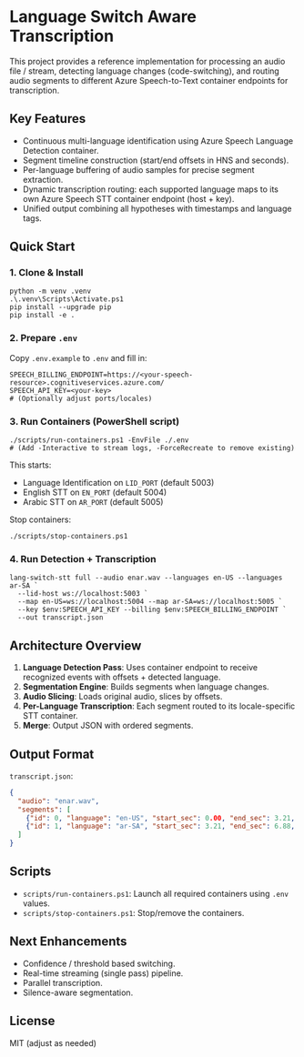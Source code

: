 # Language Switch Aware Transcription

This project provides a reference implementation for processing an audio file / stream, detecting language changes (code-switching), and routing audio segments to different Azure Speech-to-Text container endpoints for transcription.

## Key Features
- Continuous multi-language identification using Azure Speech Language Detection container.
- Segment timeline construction (start/end offsets in HNS and seconds).
- Per-language buffering of audio samples for precise segment extraction.
- Dynamic transcription routing: each supported language maps to its own Azure Speech STT container endpoint (host + key).
- Unified output combining all hypotheses with timestamps and language tags.

## Quick Start

### 1. Clone & Install
```pwsh
python -m venv .venv
.\.venv\Scripts\Activate.ps1
pip install --upgrade pip
pip install -e .
```

### 2. Prepare `.env`
Copy `.env.example` to `.env` and fill in:
```
SPEECH_BILLING_ENDPOINT=https://<your-speech-resource>.cognitiveservices.azure.com/
SPEECH_API_KEY=<your-key>
# (Optionally adjust ports/locales)
```

### 3. Run Containers (PowerShell script)
```pwsh
./scripts/run-containers.ps1 -EnvFile ./.env
# (Add -Interactive to stream logs, -ForceRecreate to remove existing)
```
This starts:
- Language Identification on `LID_PORT` (default 5003)
- English STT on `EN_PORT` (default 5004)
- Arabic STT on `AR_PORT` (default 5005)

Stop containers:
```pwsh
./scripts/stop-containers.ps1
```

### 4. Run Detection + Transcription
```pwsh
lang-switch-stt full --audio enar.wav --languages en-US --languages ar-SA `
  --lid-host ws://localhost:5003 `
  --map en-US=ws://localhost:5004 --map ar-SA=ws://localhost:5005 `
  --key $env:SPEECH_API_KEY --billing $env:SPEECH_BILLING_ENDPOINT `
  --out transcript.json
```

## Architecture Overview
1. **Language Detection Pass**: Uses container endpoint to receive recognized events with offsets + detected language.
2. **Segmentation Engine**: Builds segments when language changes.
3. **Audio Slicing**: Loads original audio, slices by offsets.
4. **Per-Language Transcription**: Each segment routed to its locale-specific STT container.
5. **Merge**: Output JSON with ordered segments.

## Output Format
`transcript.json`:
```json
{
  "audio": "enar.wav",
  "segments": [
    {"id": 0, "language": "en-US", "start_sec": 0.00, "end_sec": 3.21, "text": "Hello ..."},
    {"id": 1, "language": "ar-SA", "start_sec": 3.21, "end_sec": 6.88, "text": "مرحبا ..."}
  ]
}
```

## Scripts
- `scripts/run-containers.ps1`: Launch all required containers using `.env` values.
- `scripts/stop-containers.ps1`: Stop/remove the containers.

## Next Enhancements
- Confidence / threshold based switching.
- Real-time streaming (single pass) pipeline.
- Parallel transcription.
- Silence-aware segmentation.

## License
MIT (adjust as needed)

